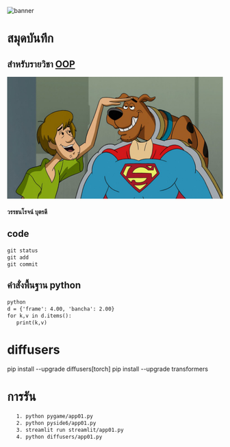 ![banner](https://picsum.photos/800/250)

# สมุดบันทึก

## สำหรับรายวิชา [OOP](https://Wattanaroj2567.github.io)

![download banner](./Scoopy-Doo.jpg)
 
#### วรรธนโรจน์ บุตรดี

## code
~~~
git status
git add
git commit
~~~
## คำสั่งพื้นฐาน python
~~~
python
d = {'frame': 4.00, 'bancha': 2.00}
for k,v in d.items():
   print(k,v)
~~~


# diffusers
  pip install --upgrade diffusers[torch]
  pip install --upgrade transformers


# การรัน
       1. python pygame/app01.py
       2. python pyside6/app01.py
       3. streamlit run streamlit/app01.py
       4. python diffusers/app01.py
